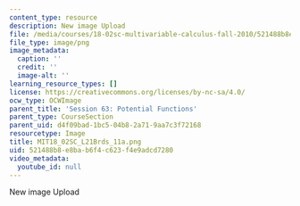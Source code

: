 ```yaml
---
content_type: resource
description: New image Upload
file: /media/courses/18-02sc-multivariable-calculus-fall-2010/521488b8e8bab6f4c623f4e9adcd7280_MIT18_02SC_L21Brds_11a.png
file_type: image/png
image_metadata:
  caption: ''
  credit: ''
  image-alt: ''
learning_resource_types: []
license: https://creativecommons.org/licenses/by-nc-sa/4.0/
ocw_type: OCWImage
parent_title: 'Session 63: Potential Functions'
parent_type: CourseSection
parent_uid: d4f09bad-1bc5-04b8-2a71-9aa7c3f72168
resourcetype: Image
title: MIT18_02SC_L21Brds_11a.png
uid: 521488b8-e8ba-b6f4-c623-f4e9adcd7280
video_metadata:
  youtube_id: null
---
```

New image Upload